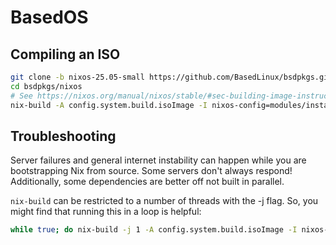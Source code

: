 # BasedOS
## Compiling an ISO
```sh
git clone -b nixos-25.05-small https://github.com/BasedLinux/bsdpkgs.git
cd bsdpkgs/nixos
# See https://nixos.org/manual/nixos/stable/#sec-building-image-instructions
nix-build -A config.system.build.isoImage -I nixos-config=modules/installer/cd-dvd/installation-cd-minimal.nix default.nix
```
## Troubleshooting
Server failures and general internet instability can happen while you are bootstrapping Nix from source. Some servers don't always respond! Additionally, some dependencies are better off not built in parallel.

`nix-build` can be restricted to a number of threads with the -j flag. So, you might find that running this in a loop is helpful:

```sh
while true; do nix-build -j 1 -A config.system.build.isoImage -I nixos-config=modules/installer/cd-dvd/installation-cd-minimal.nix default.nix; nix-build -A config.system.build.isoImage -I nixos-config=modules/installer/cd-dvd/installation-cd-minimal.nix default.nix; done
```

